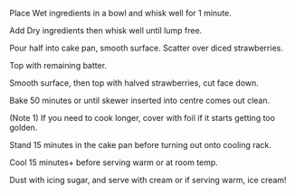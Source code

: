 Place Wet ingredients in a bowl and whisk well for 1 minute.

Add Dry ingredients then whisk well until lump free.

Pour half into cake pan, smooth surface. Scatter over diced strawberries.

Top with remaining batter. 

Smooth surface, then top with halved strawberries, cut face down.

Bake 50 minutes or until skewer inserted into centre comes out clean. 

(Note 1) If you need to cook longer, cover with foil if it starts getting too golden.

Stand 15 minutes in the cake pan before turning out onto cooling rack.

Cool 15 minutes+ before serving warm or at room temp. 

Dust with icing sugar, and serve with cream or if serving warm, ice cream!